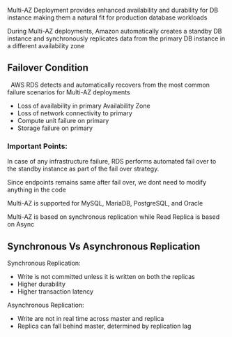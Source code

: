 Multi-AZ Deployment provides enhanced availability and durability for DB instance making them a natural fit for production database workloads
 
 
During Multi-AZ deployments, Amazon automatically creates a standby DB instance and synchronously replicates data from the primary DB instance in a different availability zone
 
## Failover Condition
 
AWS RDS detects and automatically recovers from the most common failure scenarios for Multi-AZ deployments
* Loss of availability in primary Availability Zone
* Loss of network connectivity to primary
* Compute unit failure on primary
* Storage failure on primary
 
### Important Points:
In case of any infrastructure failure, RDS performs automated fail over to the standby instance as part of the fail over strategy.


Since endpoints remains same after fail over, we dont need to modify anything in the code 


Multi-AZ is supported for MySQL, MariaDB, PostgreSQL, and Oracle


Multi-AZ is based on synchronous replication while Read Replica is based on Async
 
## Synchronous Vs Asynchronous Replication

Synchronous Replication:
* Write is not committed unless it is written on both the replicas
* Higher durability
* Higher transaction latency

Asynchronous Replication:
* Write are not in real time across master and replica
* Replica can fall behind master, determined by replication lag
